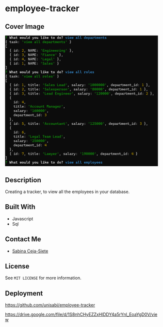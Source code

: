 # employee-tracker
## Cover Image
![](./assets/images/e-tracker.png)
## Description
Creating a tracker, to view all the employees in your database.
##  Built With
* Javascript
* Sql
## Contact Me
* [Sabina Ceja-Siete](https://github.com/unisabi)
## License
See `MIT LICENSE` for more information.
## Deployment
https://github.com/unisabi/employee-tracker

https://drive.google.com/file/d/1S8nhCHyEZZxHlDDY4a5rYnl_EoaYgD0V/view

